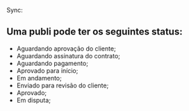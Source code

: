 Sync:

Uma publi pode ter os seguintes status:
--------
- Aguardando aprovação do cliente;
- Aguardando assinatura do contrato;
- Aguardando pagamento;
- Aprovado para início;
- Em andamento;
- Enviado para revisão do cliente;
- Aprovado;
- Em disputa;